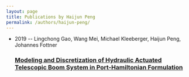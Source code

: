 ```yaml
---
layout: page
title: Publications by Haijun Peng
permalink: /authors/haijun-peng/
---
```


<ul class="post-list">
<li><span class='post-meta'>2019 -- Lingchong Gao, Wang Mei, Michael Kleeberger, Haijun Peng, Johannes Fottner</span><h3><a class='post-link' href='../../modeling-and-discretization-of-hydraulic-actuated-telescopic-boom-system-in-port-hamiltonian-formulation'>Modeling and Discretization of Hydraulic Actuated Telescopic Boom System in Port-Hamiltonian Formulation</a></h3></li>

</ul>
